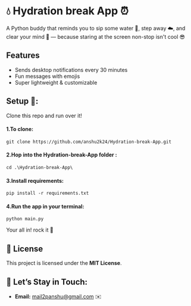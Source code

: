 # 💧 Hydration break App ⏰

A Python buddy that reminds you to sip some water 🥤, step away ☁️, and clear your mind 🌿 — because staring at the screen non-stop isn't cool 😎

## Features
- Sends desktop notifications every 30 minutes
- Fun messages with emojis
- Super lightweight & customizable

## Setup 🚀:
Clone this repo and run over it!

#### 1.To clone:
```
git clone https://github.com/anshu2k24/Hydration-break-App.git
```

#### 2.Hop into the Hydration-break-App folder :
```
cd .\Hydration-break-App\
```

#### 3.Install requirements:
```
pip install -r requirements.txt
```

#### 4.Run the app in your terminal:
```
python main.py
```

Your all in! rock it 🙌

## 📖 License

This project is licensed under the **MIT License**.

## 💬 Let’s Stay in Touch:

- **Email:** mail2panshu@gmail.com ✉️
